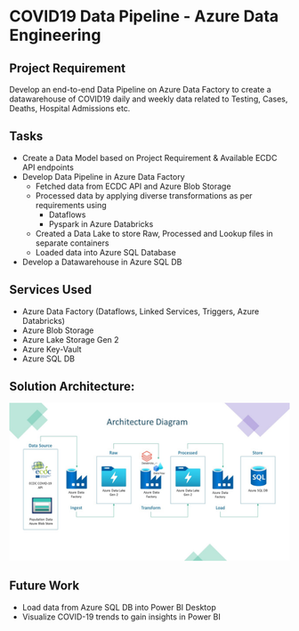 # COVID19 Data Pipeline - Azure Data Engineering

## Project Requirement
Develop an end-to-end Data Pipeline on Azure Data Factory to create a datawarehouse of COVID19 daily and weekly data related to Testing, Cases, Deaths, Hospital Admissions etc.

## Tasks
- Create a Data Model based on Project Requirement & Available ECDC API endpoints
- Develop Data Pipeline in Azure Data Factory
  - Fetched data from ECDC API and Azure Blob Storage
  - Processed data by applying diverse transformations as per requirements using 
    - Dataflows
    - Pyspark in Azure Databricks
  - Created a Data Lake to store Raw, Processed and Lookup files in separate containers
  - Loaded data into Azure SQL Database
- Develop a Datawarehouse in Azure SQL DB

## Services Used
- Azure Data Factory (Dataflows, Linked Services, Triggers, Azure Databricks)
- Azure Blob Storage
- Azure Lake Storage Gen 2
- Azure Key-Vault
- Azure SQL DB

## Solution Architecture:

![Solution Architecture](./assets/images/COVID-19%20Data%20Pipeline%20Architecture.jpg)

## Future Work

- Load data from Azure SQL DB into Power BI Desktop
- Visualize COVID-19 trends to gain insights in Power BI
